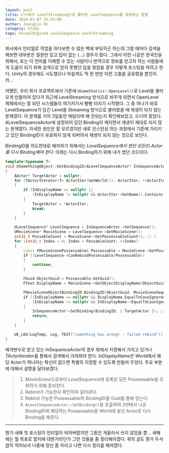 ```yaml
---
layout: post
title: C++에서 LevelStreaming으로 불러온 LevelSequence를 재생하는 방법
date: 2019-01-07 15:54:00
author: Jeongjin Oh
category: Study
tags: UnrealEngine4 LevelSequence LevelStreaming
---
```


회사에서 언리얼로 작업을 하다보면 수 많은 벽에 부딪히곤 하는데 그럴 때마다 검색을 해보면 대부분은 질문만 있고 답이 없는 (...) 경우가 많다. 그래서 이런 나같은 한국인을 위해서, 또는 이 언어를 이해할 수 있는 사람이나 번역으로 정보를 얻고자 하는 사람들에게 도움이 되기 위해 검색으로 얻지 못했던 답을 찾았을 경우 이렇게 포스팅을 하려고 한다. Unity의 경우에도 시도했으나 아쉽게도 딱 한 번만 이런 고충을 공유했을 뿐인지라...

어쨌든, 우리 회사 프로젝트에서 기존에 `UGameStatics::OpenLevel()`로 Level을 불러오게 만들어져 있다가 최근에 LevelStreaming 방식으로 바꾸게 되면서 OpenLevel 체제에서는 잘 되던 시스템들이 여기저기서 빵빵 터지기 시작했다. 그 중 하나가 바로 LevelSequence가 담긴 Level을 Streaming 방식으로 불러왔을 때 재생이 되지 않는 문제였다. 이 문제를 거의 3일동안 매달리며 왜 안되는지 확인해보았고, 드디어 찾았다. ALevelSequenceActor에 설정되어 있던 Binding이 깨지면서 재생이 제대로 되지 않는 문제였다. 자세한 원인은 잘 모르겠지만 새로 인스턴싱 하는 과정에서 기존에 가리키고 있던 BindingID가 유효하지 않게 되버려서 재생이 되지 않는 것으로 보인다.

BindingID를 의도한대로 배치하기 위해서는 *LevelSequence에서 썼던 모든(!) Actor를 다시 Binding해야 한다*. 아래는 다시 Binding하기 위해 내가 썼던 코드이다.

```cpp
template<typename T>
void USomethingObject::GetBindingID(ALevelSequenceActor* InSequenceActor, FText* InDisplayName)
{
	AActor* TargetActor = nullptr;
	for (TActorIterator<T> ActorIter(GetWorld()); ActorIter; ++ActorIter)
	{
		if (InDisplayName == nullptr ||
			(InDisplayName != nullptr && ActorIter->GetName().Contains(InDisplayName->ToString())))
		{
			TargetActor = *ActorIter;
			break;
		}
	}

	ULevelSequence* LevelSequence = InSequenceActor->GetSequence();
	UMovieScene* MovieScene = LevelSequence->GetMovieScene();
	int32_t PossableCount = MovieScene->GetPossessableCount(); // 1
	for (int32_t Index = 0; Index < PossableCount; ++Index)
	{
		const FMovieScenePossessable& Possessable = MovieScene->GetPossessable(Index); // 2
		if (!LevelSequence->CanRebindPossessable(Possessable))
		{
			continue;
		}

		FGuid ObjectGuid = Possessable.GetGuid();
		FText DisplayName = MovieScene->GetObjectDisplayName(ObjectGuid);

		FMovieSceneObjectBindingID BindingID(ObjectGuid, MovieSceneSequenceID::Root); // 3
		if ((InDisplayName == nullptr && DisplayName.EqualToCaseIgnored(FText::FromString(TargetActor->GetActorLabel()))) ||
			(InDisplayName != nullptr && InDisplayName->EqualToCaseIgnored(DisplayName)))
		{
			InSequenceActor->SetBinding(BindingID, { TargetActor }); // 4
			return;
		}
	}

	UE_LOG(LogTemp, Log, TEXT("something has wrong! - failed rebind"));
}
```

매개변수로 받고 있는 *InSequenceActor*의 경우 밖에서 지정해서 가지고 있거나 *TActorIterator*를 통해서 검색해서 가져와야 한다. *InDisplayName*은 World에서 해당 Actor가 하나라는 확신이 없으면 특별히 지정할 수 있도록 만들어 두었다. 주요 부분에 대해서 설명을 달아보겠다.

> 1. *MovieScene*으로부터 *LevelSequence*에 등록된 모든 Possessable을 조회하기 위해 준비한다.
> 2. Rebind가 가능한지 확인하여 걸러낸다.
> 3. Rebind 가능한 Possessable의 BindingID를 Guid를 통해 얻는다.
> 4. `ALevelSequenceActor::SetBinding()`을 호출하여 *3번*에서 나온 BindingID에 해당하는 Possessable을 World에 놓인 Actor로 다시 Binding을 해준다.

---

뭔가 새해 첫 포스팅이 언리얼이 되어버렸지만 그동안 게을러서 쓰지 않았을 뿐... 새해에는 뭘 목표로 할지에 대한거라던가 그런 것들을 좀 정리해야겠다. 위의 글도 뭔가 두서없이 적어놔서 나중에 정신 좀 차리고 나면 다시 정리를 해야겠다.